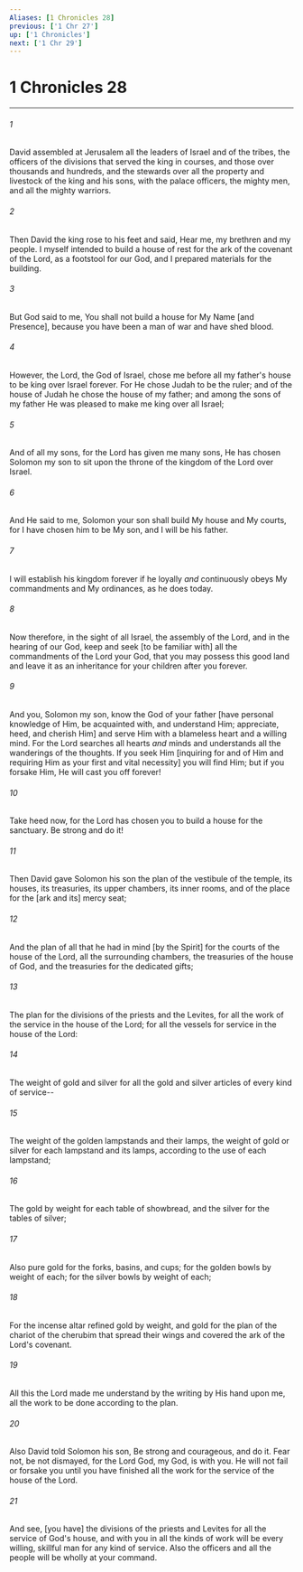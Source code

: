 ```yaml
---
Aliases: [1 Chronicles 28]
previous: ['1 Chr 27']
up: ['1 Chronicles']
next: ['1 Chr 29']
---
```

# 1 Chronicles 28

***














###### 1 






David assembled at Jerusalem all the leaders of Israel and of the tribes, the officers of the divisions that served the king in courses, and those over thousands and hundreds, and the stewards over all the property and livestock of the king and his sons, with the palace officers, the mighty men, and all the mighty warriors. 













###### 2 






Then David the king rose to his feet and said, Hear me, my brethren and my people. I myself intended to build a house of rest for the ark of the covenant of the Lord, as a footstool for our God, and I prepared materials for the building. 













###### 3 






But God said to me, You shall not build a house for My Name [and Presence], because you have been a man of war and have shed blood. 













###### 4 






However, the Lord, the God of Israel, chose me before all my father's house to be king over Israel forever. For He chose Judah to be the ruler; and of the house of Judah he chose the house of my father; and among the sons of my father He was pleased to make me king over all Israel; 













###### 5 






And of all my sons, for the Lord has given me many sons, He has chosen Solomon my son to sit upon the throne of the kingdom of the Lord over Israel. 













###### 6 






And He said to me, Solomon your son shall build My house and My courts, for I have chosen him to be My son, and I will be his father. 













###### 7 






I will establish his kingdom forever if he loyally _and_ continuously obeys My commandments and My ordinances, as he does today. 













###### 8 






Now therefore, in the sight of all Israel, the assembly of the Lord, and in the hearing of our God, keep and seek [to be familiar with] all the commandments of the Lord your God, that you may possess this good land and leave it as an inheritance for your children after you forever. 













###### 9 






And you, Solomon my son, know the God of your father [have personal knowledge of Him, be acquainted with, and understand Him; appreciate, heed, and cherish Him] and serve Him with a blameless heart and a willing mind. For the Lord searches all hearts _and_ minds and understands all the wanderings of the thoughts. If you seek Him [inquiring for and of Him and requiring Him as your first and vital necessity] you will find Him; but if you forsake Him, He will cast you off forever! 













###### 10 






Take heed now, for the Lord has chosen you to build a house for the sanctuary. Be strong and do it! 













###### 11 






Then David gave Solomon his son the plan of the vestibule of the temple, its houses, its treasuries, its upper chambers, its inner rooms, and of the place for the [ark and its] mercy seat; 













###### 12 






And the plan of all that he had in mind [by the Spirit] for the courts of the house of the Lord, all the surrounding chambers, the treasuries of the house of God, and the treasuries for the dedicated gifts; 













###### 13 






The plan for the divisions of the priests and the Levites, for all the work of the service in the house of the Lord; for all the vessels for service in the house of the Lord: 













###### 14 






The weight of gold and silver for all the gold and silver articles of every kind of service-- 













###### 15 






The weight of the golden lampstands and their lamps, the weight of gold or silver for each lampstand and its lamps, according to the use of each lampstand; 













###### 16 






The gold by weight for each table of showbread, and the silver for the tables of silver; 













###### 17 






Also pure gold for the forks, basins, and cups; for the golden bowls by weight of each; for the silver bowls by weight of each; 













###### 18 






For the incense altar refined gold by weight, and gold for the plan of the chariot of the cherubim that spread their wings and covered the ark of the Lord's covenant. 













###### 19 






All this the Lord made me understand by the writing by His hand upon me, all the work to be done according to the plan. 













###### 20 






Also David told Solomon his son, Be strong and courageous, and do it. Fear not, be not dismayed, for the Lord God, my God, is with you. He will not fail or forsake you until you have finished all the work for the service of the house of the Lord. 













###### 21 






And see, [you have] the divisions of the priests and Levites for all the service of God's house, and with you in all the kinds of work will be every willing, skillful man for any kind of service. Also the officers and all the people will be wholly at your command.

